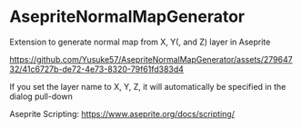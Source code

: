 # AsepriteNormalMapGenerator

Extension to generate normal map from X, Y(, and Z) layer in Aseprite

https://github.com/Yusuke57/AsepriteNormalMapGenerator/assets/27964732/41c6727b-de72-4e73-8320-79f61fd383d4

If you set the layer name to X, Y, Z, it will automatically be specified in the dialog pull-down

Aseprite Scripting: https://www.aseprite.org/docs/scripting/
